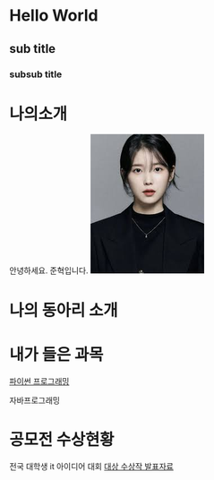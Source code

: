 # Hello World
## sub title
### subsub title


# 나의소개
안녕하세요. 준혁입니다.
<img src="1.jpg" /> <br>

# 나의 동아리 소개

# 내가 들은 과목
[파이썬 프로그래밍](https://www.python.com)

자바프로그래밍

# 공모전 수상현황
전국 대학생 it 아이디어 대회
[대상 수상작 발표자료](presentation.pptx)

